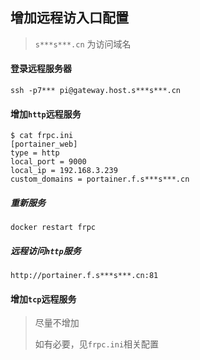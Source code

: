 ## 增加远程访入口配置
> `s***s***.cn` 为访问域名

#### 登录远程服务器
```
ssh -p7*** pi@gateway.host.s***s***.cn
```

#### 增加`http`远程服务
```
$ cat frpc.ini
[portainer_web]
type = http
local_port = 9000
local_ip = 192.168.3.239
custom_domains = portainer.f.s***s***.cn
```

##### 重新服务
```
docker restart frpc
```

##### 远程访问`http`服务
```
http://portainer.f.s***s***.cn:81
```

#### 增加`tcp`远程服务
> 尽量不增加
> 
> 如有必要，见`frpc.ini`相关配置
